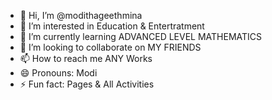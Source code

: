 - 👋 Hi, I’m @modithageethmina
- 👀 I’m interested in Education & Entertratment
- 🌱 I’m currently learning ADVANCED LEVEL MATHEMATICS
- 💞️ I’m looking to collaborate on MY FRIENDS
- 📫 How to reach me ANY Works
- 😄 Pronouns: Modi
- ⚡ Fun fact: Pages & All Activities

<!---
modithageethmina/modithageethmina is a ✨ special ✨ repository because its `README.md` (this file) appears on your GitHub profile.
You can click the Preview link to take a look at your changes.
--->
